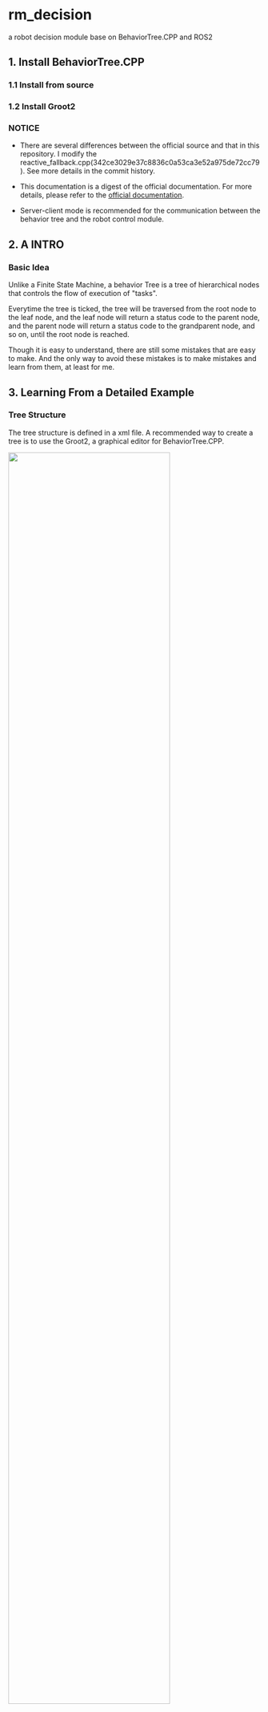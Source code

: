 # rm_decision
a robot decision module base on BehaviorTree.CPP and ROS2

## 1. Install BehaviorTree.CPP

### 1.1 Install from source

### 1.2 Install Groot2

### NOTICE

- There are several differences between the official source and that in this repository. I modify the reactive_fallback.cpp(342ce3029e37c8836c0a53ca3e52a975de72cc79). See more details in the commit history.

- This documentation is a digest of the official documentation. For more details, please refer to the [official documentation](https://www.behaviortree.dev/).

- Server-client mode is recommended for the communication between the behavior tree and the robot control module. 

## 2. A INTRO 

### Basic Idea

Unlike a Finite State Machine, a behavior Tree is a tree of hierarchical nodes that controls the flow of execution of "tasks".

Everytime the tree is ticked, the tree will be traversed from the root node to the leaf node, and the leaf node will return a status code to the parent node, and the parent node will return a status code to the grandparent node, and so on, until the root node is reached. 

Though it is easy to understand, there are still some mistakes that are easy to make. And the only way to avoid these mistakes is to make mistakes and learn from them, at least for me.


## 3. Learning From a Detailed Example

### Tree Structure

The tree structure is defined in a xml file. A recommended way to create a tree is to use the Groot2, a graphical editor for BehaviorTree.CPP.

<img src="../assert/behaviour_tree.png"  width="80%">

<details>
<summary>Tree Structure in xml file</summary>

```xml
<?xml version="1.0" encoding="UTF-8"?>
<root BTCPP_format="4">
  <BehaviorTree ID="RMUL">
    <ReactiveSequence>
      <RunOnce then_skip="true">
        <Script code="spin:=false;human_command:=false"/>
      </RunOnce>
      <Topics2Blackboard target_armor_id="{target_armor_id}"
                    tracking="{tracking}"
                    armor_id="{armor_id}"
                    target_position="{target_position}"
                    hurt_type=""
                    stage_remain_time="{stage_remain_time}"
                    game_progress="{game_progress}"
                    current_hp="{current_hp}"/>
      <HumanCommand human_command="{human_command}"
                    human_command_type="{command_type}"
                    twist="{twist}"
                    goal_point="{setted_point}"
                    odom="{relocalization}"/>
      <Spin spin="{spin}"/>
      <ReactiveFallback _while="game_progress==4">
        <Nav2Pose name="nav_to_human_set_point"
                  goal="{setted_point}"
                  _skipIf="!human_command"/>
        <SequenceWithMemory name="GO HOME"
                            _while="my_outpost_hp&lt;200"
                            _post="spin:=false">
          <Timeout msec="3000">
            <Nav2Pose name="get_supply"
                      goal="1.0,0.4,0.0,0.0,0.0,0.0,0.0"/>
          </Timeout>
          <KeepRunningUntilFailure>
            <Script code="spin:=true"/>
          </KeepRunningUntilFailure>
        </SequenceWithMemory>
        <SequenceWithMemory name="GET SUPPLY"
                            _while="bullet_remaining_num_17mm&lt;=10">
          <Nav2Pose name="get_supply"
                    goal="0.1,0.1,0.0,0.0,0.0,0.0,0.0"/>
          <KeepRunningUntilFailure>
            <Script code="spin:=false"/>
          </KeepRunningUntilFailure>
        </SequenceWithMemory>
        <ReactiveSequence name="ATTCK!"
                          _while="tracking==true"
                          _onHalted="spin:=false">
          <Attack name="Calculate Attack Pose"
                  target_position="{target_position}"
                  attack_pose="{attack_pose}"
                  _onSuccess="spin:=true"/>
          <KeepRunningUntilFailure>
            <Nav2Pose goal="{attack_pose}"/>
          </KeepRunningUntilFailure>
        </ReactiveSequence>
        <RetryUntilSuccessful num_attempts="1000">
          <Sequence>
            <Nav2Pose goal="1.96,-2.12,0.0,0.0,0.0,0.0,0.0"/>
            <Nav2Pose goal="1.05,1.25,0.0,0.0,0.0,0.0,0.0"/>
            <Nav2Pose goal="2.44,0.68,0.0,0.0,0.0,0.0,0.0"/>
            <AlwaysFailure/>
          </Sequence>
        </RetryUntilSuccessful>
      </ReactiveFallback>
    </ReactiveSequence>
  </BehaviorTree>

  <!-- Description of Node Models (used by Groot) -->
  <TreeNodesModel>
    <Action ID="Attack"
            editable="true">
      <input_port name="target_position"/>
      <output_port name="attack_pose"/>
    </Action>
    <Action ID="HumanCommand"
            editable="true">
      <output_port name="human_command"/>
      <output_port name="human_command_type"/>
      <output_port name="twist"/>
      <output_port name="goal_point"/>
      <output_port name="odom"/>
    </Action>
    <Action ID="Nav2Pose"
            editable="true">
      <input_port name="goal"/>
    </Action>
    <Action ID="Spin"
            editable="true">
      <input_port name="spin"/>
    </Action>
    <Action ID="Topics2Blackboard"
            editable="true">
      <output_port name="base_front_remain"/>
      <output_port name="base_shield_enable"/>
      <output_port name="current_hp"/>
      <output_port name="bullet_remaining_num_17mm"/>
      <output_port name="game_progress"/>
      <output_port name="stage_remain_time"/>
      <output_port name="tracking"/>
      <output_port name="target_armor_id"/>
      <output_port name="target_position"/>
      <output_port name="my_outpost_hp"/>
      <output_port name="my_base_hp"/>
      <output_port name="enemy_outpost_hp"/>
      <output_port name="enemy_base_hp"/>
    </Action>
  </TreeNodesModel>

</root>

```
</details>

It is east to grasp the intention of the tree. But it readlly take some time to make it right.

### Control Node

Control node manage the logic of the tree. There are three basic types of control node: sequence, fallback(selector), and parallel. Derived from these basic types, there are several other types of control node, such as reactive sequence, reactive fallback, and so on.

The best way to understand them is too see what the node will do when the child node returns RUNNING or FAILURE, and also see what scenario a spcific type of control node should be used.

| Type of ControlNode | Child returns RUNNING | Child returns FAILURE | 
|---|---|---|
| Fallback | Tick again | Tick next |
| ReactiveFallback	| Restart | Tick next |
| Sequence | Tick again | Restart |
| ReactiveSequence | Restart | Restart |
| SequenceWithMemory | Tick again | Tick again |

<img src="../assert/fallback.png" width="45%"/>
<img src="../assert/reactivefallback.png" width="45%"/>

<img src="../assert/Sequence.svg" width="30%"/>
<img src="../assert/ReactiveSequence.svg" width="30%"/>
<img src="../assert/SequencewMemory.svg" width="30%"/>

### Action Node

Create custom nodes with inheritance.

#### Concept
Since it is highly recommended to implement your own action node based on the `SyncActionNode` or `StatefulActionNode` class, it is necessary to understand the difference between them.

#### SyncActionNode

- return only `SUCCESS` or `FAILURE`.
- use SyncActionNode if 

- override the `tick()` method is required.
- override the `providedPorts()` method if you want to use the `setInput<T>()` or `getOutput<T>()` method.

<details>
    <summary> Attack Node Example </summary>

```cpp
//File: attck.hpp

#ifndef RM_DECISION_ATTACK_HPP_
#define RM_DECISION_ATTACK_HPP_
#include "behaviortree_cpp/bt_factory.h"
#include <rclcpp/rclcpp.hpp>
#include <geometry_msgs/msg/point_stamped.hpp>
#include <sensor_msgs/msg/point_cloud2.hpp>
#include <nav_msgs/msg/odometry.hpp>
#include "auto_aim_interfaces/msg/target.hpp"
#include <visualization_msgs/msg/marker_array.hpp>
#include <rclcpp/qos.hpp>

#include <pcl/point_cloud.h>
#include <pcl/point_types.h>
#include <pcl_conversions/pcl_conversions.h>

#include "rm_decision_cpp/custume_types.hpp"

#include <memory>
#include <optional>
#include <time.h>

using namespace BT;
namespace rm_decision
{
  class Attack : public SyncActionNode
  {
  public:
    Attack(const std::string &name, const NodeConfig &config);

    NodeStatus tick() override;

    static PortsList providedPorts();

  private:
    rclcpp::Subscription<sensor_msgs::msg::PointCloud2>::SharedPtr obs_pcl_sub_;
    rclcpp::Subscription<nav_msgs::msg::Odometry>::SharedPtr state_estimation_sub_;
    rclcpp::Publisher<visualization_msgs::msg::MarkerArray>::SharedPtr attack_pose_vis_pub_;
    rclcpp::Publisher<visualization_msgs::msg::Marker>::SharedPtr final_attack_pose_vis_pub_;
    rclcpp::Publisher<sensor_msgs::msg::PointCloud2>::SharedPtr croped_pcl_pub_;
    rclcpp::Node::SharedPtr node_;
    
    bool target_tracking_,obs_pcl_received_,vehicle_pose_received_;
    double distance_to_target_,vehicle_dim_;
    double vehicle_X_,vehicle_Y_;
    int pose_candidate_num,min_obs_num_;
    double obs_intensity_threshold_;
    std::string global_frame_;
    std::string obs_pcl_topic_,target_topic_;
    auto_aim_interfaces::msg::Target target_info_;
    geometry_msgs::msg::Pose target_point_;
    pcl::PointCloud<pcl::PointXYZI>::Ptr obs_pcl_;
    pcl::PointCloud<pcl::PointXYZI>::Ptr surrouding_obs_;

    void obs_pcl_callback_(const sensor_msgs::msg::PointCloud2::SharedPtr msg);
    void state_estimation_callback_(const nav_msgs::msg::Odometry::SharedPtr msg);
  };
} // end namespace rm_decision
#endif

```

</details>

#### StatefulActionNode

- return `SUCCESS`, `FAILURE`, or `RUNNING`.
- use StatefulActionNode if 
  - the action node needs to be interrupted by another node.

<details>
    <summary> Nav2Pose Node Example </summary>

```cpp
//FILE: nav2pose.hpp
#ifndef RM_DECISION_NAV2POSE_HPP_
#define RM_DECISION_NAV2POSE_HPP_
#include "behaviortree_cpp/bt_factory.h"
#include <rclcpp/rclcpp.hpp>
#include <geometry_msgs/msg/point_stamped.hpp>
#include <geometry_msgs/msg/pose_stamped.hpp>
#include <std_msgs/msg/bool.hpp>
#include <std_msgs/msg/float32.hpp>
#include <nav_msgs/msg/odometry.hpp>
#include <action_msgs/msg/goal_status_array.hpp>
#include "rm_decision_cpp/custume_types.hpp"

using namespace BT;
namespace rm_decision
{
  class Nav2Pose : public StatefulActionNode
  {
  public:
    Nav2Pose(const std::string &name, const NodeConfig &config);

    // this function is invoked once at the beginning.
    NodeStatus onStart() override;

    // If onStart() returned RUNNING, we will keep calling
    // this method until it return something different from RUNNING
    NodeStatus onRunning() override;

    // callback to execute if the action was aborted by another node
    void onHalted() override;

    static PortsList providedPorts();

  private:
    rclcpp::Publisher<geometry_msgs::msg::PoseStamped>::SharedPtr goal_pub_;

    rclcpp::Subscription<action_msgs::msg::GoalStatusArray>::SharedPtr planner_status_sub_;
    rclcpp::Subscription<action_msgs::msg::GoalStatusArray>::SharedPtr controller_status_sub_;

    rclcpp::Node::SharedPtr node_;
    geometry_msgs::msg::PoseStamped goal_;
    std::string goal_topic_,planner_status_sub_topic_,controller_status_sub_topic_;

    void plannerStatusCallback(const action_msgs::msg::GoalStatusArray::SharedPtr msg);
    void controllerStatusCallback(const action_msgs::msg::GoalStatusArray::SharedPtr msg);

    int8_t planner_status_,controller_status_;
    
  };
} // end namespace rm_decision

#endif

```
</details>



#### Steps of Creating a Custom Node

1. Create a new class that inherits from `SyncActionNode` or `StatefulActionNode`.
2. Override the required methods.
3. Define the ports that the node will use.


### Scripting

Behavior Tree 4.X introduces a simple but powerful new concept: a scripting language within XML. 

- simplify the tree structure
- make the tree more readable
- largely replace the use of the `Decorator` or `Condition` node.

See [official tutorial](https://www.behaviortree.dev/docs/guides/scripting/) for more details.

## Usual Mistakes

### Fetch Beer

<img src="../assert/FetchBeer.svg" width="80%"/>

- the tree on the left side will always return SUCCESS, no matter if we have actually grabbed the beer.
- the tree on the right side would return SUCCESS if the beer was there, FAILURE otherwise.

### CUSTOM TYPE

BehaviorTree.CPP supports the automatic conversion of strings into common types, such as int, long, double, bool, NodeStatus, etc. User-defined types can be supported easily as well.

#### How to Define a Custom Type


and by invoke res=getInput<T>("key") or setOutput<T>("key", value), the stringView will be automatically converted to the type T.





while and skipif

on halt and on post

different sequence

## Reference & Resources

- [BehaviorTree.CPP](https://www.behaviortree.dev/)

- [BehaviorTree.CPP GitHub Example](https://github.com/BehaviorTree/BehaviorTree.CPP/tree/master/examples)